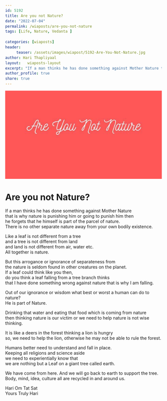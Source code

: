 ```yaml
---
id: 5192 
title: Are you not Nature?
date: "2022-07-04"
permalink: /wiaposts/are-you-not-nature
tags: [Life, Nature, Vedanta ]    

categories: [wiaposts] 
header:
     teaser: /assets/images/wiapost/5192-Are-You-Not-Nature.jpg
author: Hari Thapliyaal 
layout:   wiaposts-layout
excerpt: "If a man thinks he has done something against Mother Nature that is why nature is punishing him or going to punish him then he forgets that he himself is part of the parcel of nature. There is no other"
author_profile: true 
share: true 
---
```

![Are you not Nature?](/assets/images/wiapost/5192-Are-You-Not-Nature.jpg)     
   
# Are you not Nature?   
   
If a man thinks he has done something against Mother Nature     
that is why nature is punishing him or going to punish him then     
he forgets that he himself is part of the parcel of nature.     
There is no other separate nature away from your own bodily existence.    
     
Like a leaf is not different from a tree     
and a tree is not different from land     
and land is not different from air, water etc.     
All together is nature.     
    
But this arrogance or ignorance of separateness from     
the nature is seldom found in other creatures on the planet.     
If a leaf could think like you then,     
do you think a leaf falling from a tree branch thinks     
that I have done something wrong against nature that is why I am falling.     
     
Out of our ignorance or wisdom what best or worst a human can do to nature?     
He is part of Nature.     
     
Drinking that water and eating that food which is coming from nature     
then thinking nature is our victim or we need to help nature is not wise thinking.     
    
It is like a deers in the forest thinking a lion is hungry     
so, we need to help the lion, otherwise he may not be able to rule the forest.     
    
Humans better need to understand and fall in place.     
Keeping all religions and science aside     
we need to experientially know that     
we are nothing but a Leaf on a giant tree called earth.     
    
We have come from here. And we will go back to earth to support the tree.     
Body, mind, idea, culture all are recycled in and around us.     
    
Hari Om Tat Sat     
Yours Truly Hari    
